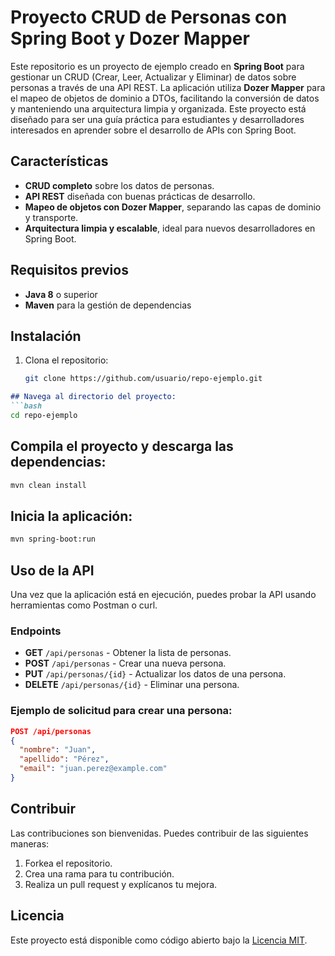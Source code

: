 # Proyecto CRUD de Personas con Spring Boot y Dozer Mapper

Este repositorio es un proyecto de ejemplo creado en **Spring Boot** para gestionar un CRUD (Crear, Leer, Actualizar y Eliminar) de datos sobre personas a través de una API REST. La aplicación utiliza **Dozer Mapper** para el mapeo de objetos de dominio a DTOs, facilitando la conversión de datos y manteniendo una arquitectura limpia y organizada. Este proyecto está diseñado para ser una guía práctica para estudiantes y desarrolladores interesados en aprender sobre el desarrollo de APIs con Spring Boot.

## Características

- **CRUD completo** sobre los datos de personas.
- **API REST** diseñada con buenas prácticas de desarrollo.
- **Mapeo de objetos con Dozer Mapper**, separando las capas de dominio y transporte.
- **Arquitectura limpia y escalable**, ideal para nuevos desarrolladores en Spring Boot.

## Requisitos previos

- **Java 8** o superior
- **Maven** para la gestión de dependencias

## Instalación

1. Clona el repositorio:
   ```bash
   git clone https://github.com/usuario/repo-ejemplo.git
```md
## Navega al directorio del proyecto:
```bash
cd repo-ejemplo
```

## Compila el proyecto y descarga las dependencias:
```bash
mvn clean install
```

## Inicia la aplicación:
```bash
mvn spring-boot:run
```

## Uso de la API
Una vez que la aplicación está en ejecución, puedes probar la API usando herramientas como Postman o curl.

### Endpoints
- **GET** `/api/personas` - Obtener la lista de personas.
- **POST** `/api/personas` - Crear una nueva persona.
- **PUT** `/api/personas/{id}` - Actualizar los datos de una persona.
- **DELETE** `/api/personas/{id}` - Eliminar una persona.

### Ejemplo de solicitud para crear una persona:
```json
POST /api/personas
{
  "nombre": "Juan",
  "apellido": "Pérez",
  "email": "juan.perez@example.com"
}
```

## Contribuir
Las contribuciones son bienvenidas. Puedes contribuir de las siguientes maneras:
1. Forkea el repositorio.
2. Crea una rama para tu contribución.
3. Realiza un pull request y explícanos tu mejora.

## Licencia
Este proyecto está disponible como código abierto bajo la [Licencia MIT](LICENSE).
